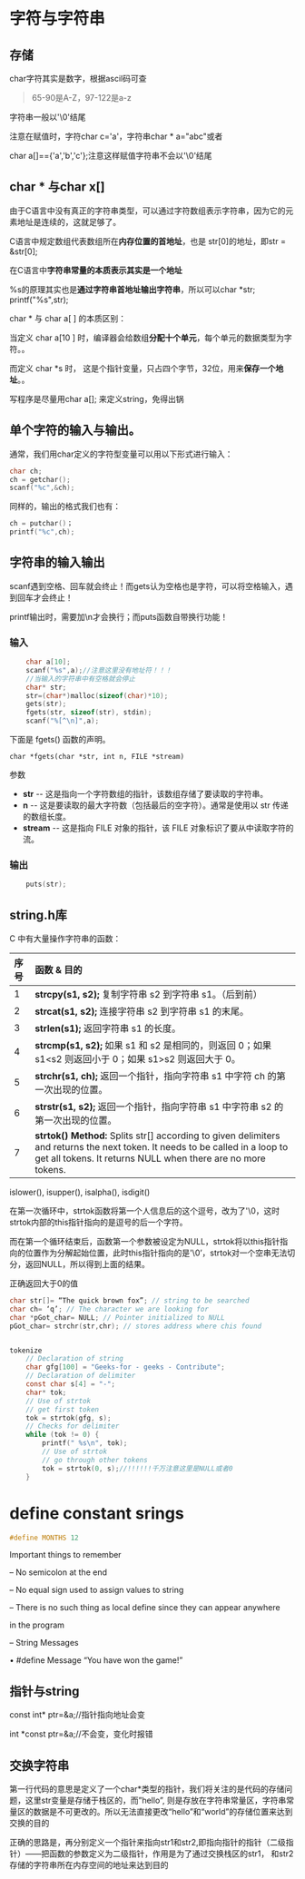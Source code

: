 # 字符与字符串

## 存储

char字符其实是数字，根据ascil码可查

> 65-90是A-Z，97-122是a-z

字符串一般以'\0'结尾

注意在赋值时，字符char c='a'，字符串char * a="abc"或者

char a[]=={'a','b','c'};注意这样赋值字符串不会以'\0'结尾

## char * 与char x[]

由于C语言中没有真正的字符串类型，可以通过字符数组表示字符串，因为它的元素地址是连续的，这就足够了。

C语言中规定数组代表数组所在**内存位置的首地址**，也是 str[0]的地址，即str = &str[0];

在C语言中**字符串常量的本质表示其实是一个地址**

%s的原理其实也是**通过字符串首地址输出字符串**，所以可以char *str; printf("%s",str);

char * 与 char a[ ] 的本质区别：

当定义 char a[10 ] 时，编译器会给数组**分配十个单元**，每个单元的数据类型为字符。。

而定义 char *s 时， 这是个指针变量，只占四个字节，32位，用来**保存一个地址**。。

写程序是尽量用char a[]; 来定义string，免得出锅

## 单个字符的输入与输出。
通常，我们用char定义的字符型变量可以用以下形式进行输入：

```c
char ch;
ch = getchar();
scanf("%c",&ch);
```


同样的，输出的格式我们也有：

```c
ch = putchar()；
printf("%c",ch);
```

## 字符串的输入输出

scanf遇到空格、回车就会终止！而gets认为空格也是字符，可以将空格输入，遇到回车才会终止！

printf输出时，需要加\n才会换行；而puts函数自带换行功能！

### 输入

```c
	char a[10];
	scanf("%s",a);//注意这里没有地址符！！！
	//当输入的字符串中有空格就会停止
	char* str;
	str=(char*)malloc(sizeof(char)*10);
	gets(str);
	fgets(str, sizeof(str), stdin);
	scanf("%[^\n]",a);
```

下面是 fgets() 函数的声明。

```
char *fgets(char *str, int n, FILE *stream)
```

参数

- **str** -- 这是指向一个字符数组的指针，该数组存储了要读取的字符串。
- **n** -- 这是要读取的最大字符数（包括最后的空字符）。通常是使用以 str 传递的数组长度。
- **stream** -- 这是指向 FILE 对象的指针，该 FILE 对象标识了要从中读取字符的流。

### 输出

```c
	puts(str);
```

## string.h库

C 中有大量操作字符串的函数：

| 序号 | 函数 & 目的                                                  |
| :--- | :----------------------------------------------------------- |
| 1    | **strcpy(s1, s2);** 复制字符串 s2 到字符串 s1。（后到前）    |
| 2    | **strcat(s1, s2);** 连接字符串 s2 到字符串 s1 的末尾。       |
| 3    | **strlen(s1);** 返回字符串 s1 的长度。                       |
| 4    | **strcmp(s1, s2);** 如果 s1 和 s2 是相同的，则返回 0；如果 s1<s2 则返回小于 0；如果 s1>s2 则返回大于 0。 |
| 5    | **strchr(s1, ch);** 返回一个指针，指向字符串 s1 中字符 ch 的第一次出现的位置。 |
| 6    | **strstr(s1, s2);** 返回一个指针，指向字符串 s1 中字符串 s2 的第一次出现的位置。 |
| 7    | **strtok()** **Method:** Splits str[] according to given delimiters and returns the next token. It needs to be called in a loop to get all tokens. It returns NULL when there are no more tokens. |

islower(), isupper(), isalpha(), isdigit()

在第一次循环中，strtok函数将第一个人信息后的这个逗号，改为了'\0，这时strtok内部的this指针指向的是逗号的后一个字符。

而在第一个循环结束后，函数第一个参数被设定为NULL，strtok将以this指针指向的位置作为分解起始位置，此时this指针指向的是'\0’，strtok对一个空串无法切分，返回NULL，所以得到上面的结果。

正确返回大于0的值

```c
char str[]= “The quick brown fox”; // string to be searched
char ch= ‘q’; // The character we are looking for
char *pGot_char= NULL; // Pointer initialized to NULL
pGot_char= strchr(str,chr); // stores address where chis found


tokenize
    // Declaration of string
    char gfg[100] = "Geeks-for - geeks - Contribute";
    // Declaration of delimiter
    const char s[4] = "-";
    char* tok;
    // Use of strtok
    // get first token
    tok = strtok(gfg, s);
    // Checks for delimiter
    while (tok != 0) {
        printf(" %s\n", tok);
        // Use of strtok
        // go through other tokens
        tok = strtok(0, s);//!!!!!!千万注意这里是NULL或者0
    }
```

# define constant srings

```c
#define MONTHS 12 
```

Important things to remember

– No semicolon at the end

– No equal sign used to assign values to string

– There is no such thing as local define since they can appear anywhere 

in the program

– String Messages

• #define Message “You have won the game!”

## 指针与string

const int* ptr=&a;//指针指向地址会变

int *const ptr=&a;//不会变，变化时报错

## 交换字符串

第一行代码的意思是定义了一个char*类型的指针，我们将关注的是代码的存储问题，这里str变量是存储于栈区的，而”hello”, 则是存放在字符串常量区，字符串常量区的数据是不可更改的。所以无法直接更改“hello”和“world”的存储位置来达到交换的目的

正确的思路是，再分别定义一个指针来指向str1和str2,即指向指针的指针（二级指针）——把函数的参数定义为二级指针，作用是为了通过交换栈区的str1， 和str2存储的字符串所在内存空间的地址来达到目的



















